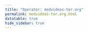 ```yaml
---
title: "Operator: medvideos-tor.org"
permalink: medvideos-tor.org.html
datatable: true
hide_sidebar: true
---
```


<div>                        <script type="text/javascript">window.PlotlyConfig = {MathJaxConfig: 'local'};</script>
        <script src="https://cdn.plot.ly/plotly-2.4.2.min.js"></script>                <div id="746759ff-71d5-450f-b8c7-27d60bc882ba" class="plotly-graph-div" style="height:100%; width:100%;"></div>            <script type="text/javascript">                                    window.PLOTLYENV=window.PLOTLYENV || {};                                    if (document.getElementById("746759ff-71d5-450f-b8c7-27d60bc882ba")) {                    Plotly.newPlot(                        "746759ff-71d5-450f-b8c7-27d60bc882ba",                        [{"name":"exit probability (%)","type":"scatter","x":["2021-09-22","2021-09-23","2021-09-24","2021-09-25","2021-09-26","2021-09-27","2021-09-28","2021-09-29","2021-09-30","2021-10-01","2021-10-02","2021-10-03","2021-10-04","2021-10-05","2021-10-06","2021-10-07","2021-10-08","2021-10-09","2021-10-10","2021-10-11","2021-10-12","2021-10-13","2021-10-14","2021-10-15","2021-10-16","2021-10-17","2021-10-18","2021-10-19","2021-10-20","2021-10-21","2021-10-22","2021-10-23","2021-10-25","2021-10-27","2021-10-28","2021-10-29","2021-10-31","2021-11-01","2021-11-02","2021-11-03","2021-11-04","2021-11-05","2021-11-06","2021-11-07","2021-11-08","2021-11-09","2021-11-10","2021-11-11","2021-11-12","2021-11-13","2021-11-14","2021-11-15","2021-11-16","2021-11-17","2021-11-19","2021-11-20","2021-11-21","2021-11-22","2021-11-23","2021-11-24","2021-11-25","2021-11-27","2021-11-28","2021-11-29","2021-11-30","2021-12-01","2021-12-02","2021-12-03","2021-12-04","2021-12-05","2021-12-06","2021-12-07","2021-12-08","2021-12-09","2021-12-10","2021-12-11","2021-12-12","2021-12-13","2021-12-14","2021-12-15","2021-12-16","2021-12-17","2021-12-18"],"xaxis":"x","y":[0.0,0.0,0.0,0.0,0.05,0.05,0.05,0.06,0.47,0.53,0.5,0.5,0.79,0.35,0.46,0.5,0.38,0.39,0.29,0.29,0.23,0.25,0.28,0.27,0.29,0.25,0.27,0.27,0.28,0.29,0.3,0.28,0.28,0.25,0.25,0.24,0.26,0.28,0.3,0.28,0.28,0.26,0.29,0.27,0.25,0.27,0.25,0.29,0.29,0.32,0.33,0.45,0.62,0.73,0.84,0.87,0.88,0.89,0.92,0.92,0.92,1.06,1.08,1.1,1.15,1.18,1.23,1.26,1.35,1.37,1.62,1.82,2.0,2.13,2.32,2.34,2.52,2.52,2.73,2.83,2.85,2.86,2.92],"yaxis":"y"},{"name":"guard probability (%)","type":"scatter","x":["2021-09-22","2021-09-23","2021-09-24","2021-09-25","2021-09-26","2021-09-27","2021-09-28","2021-09-29","2021-09-30","2021-10-01","2021-10-02","2021-10-03","2021-10-04","2021-10-05","2021-10-06","2021-10-07","2021-10-08","2021-10-09","2021-10-10","2021-10-11","2021-10-12","2021-10-13","2021-10-14","2021-10-15","2021-10-16","2021-10-17","2021-10-18","2021-10-19","2021-10-20","2021-10-21","2021-10-22","2021-10-23","2021-10-25","2021-10-27","2021-10-28","2021-10-29","2021-10-31","2021-11-01","2021-11-02","2021-11-03","2021-11-04","2021-11-05","2021-11-06","2021-11-07","2021-11-08","2021-11-09","2021-11-10","2021-11-11","2021-11-12","2021-11-13","2021-11-14","2021-11-15","2021-11-16","2021-11-17","2021-11-19","2021-11-20","2021-11-21","2021-11-22","2021-11-23","2021-11-24","2021-11-25","2021-11-27","2021-11-28","2021-11-29","2021-11-30","2021-12-01","2021-12-02","2021-12-03","2021-12-04","2021-12-05","2021-12-06","2021-12-07","2021-12-08","2021-12-09","2021-12-10","2021-12-11","2021-12-12","2021-12-13","2021-12-14","2021-12-15","2021-12-16","2021-12-17","2021-12-18"],"xaxis":"x","y":[0.0,0.0,0.0,0.0,0.0,0.0,0.0,0.0,0.0,0.0,0.0,0.0,0.0,0.0,0.0,0.0,0.0,0.0,0.0,0.0,0.0,0.0,0.0,0.0,0.0,0.0,0.0,0.0,0.0,0.0,0.0,0.0,0.0,0.0,0.0,0.0,0.0,0.0,0.0,0.0,0.0,0.0,0.0,0.0,0.0,0.0,0.0,0.0,0.0,0.0,0.0,0.0,0.0,0.0,0.0,0.0,0.0,0.0,0.0,0.0,0.0,0.0,0.0,0.0,0.0,0.0,0.0,0.0,0.0,0.0,0.0,0.0,0.0,0.0,0.0,0.0,0.0,0.0,0.0,0.0,0.0,0.0,0.0],"yaxis":"y"},{"name":"advertised bandwidth","type":"scatter","x":["2021-09-22","2021-09-23","2021-09-24","2021-09-25","2021-09-26","2021-09-27","2021-09-28","2021-09-29","2021-09-30","2021-10-01","2021-10-02","2021-10-03","2021-10-04","2021-10-05","2021-10-06","2021-10-07","2021-10-08","2021-10-09","2021-10-10","2021-10-11","2021-10-12","2021-10-13","2021-10-14","2021-10-15","2021-10-16","2021-10-17","2021-10-18","2021-10-19","2021-10-20","2021-10-21","2021-10-22","2021-10-23","2021-10-25","2021-10-27","2021-10-28","2021-10-29","2021-10-31","2021-11-01","2021-11-02","2021-11-03","2021-11-04","2021-11-05","2021-11-06","2021-11-07","2021-11-08","2021-11-09","2021-11-10","2021-11-11","2021-11-12","2021-11-13","2021-11-14","2021-11-15","2021-11-16","2021-11-17","2021-11-19","2021-11-20","2021-11-21","2021-11-22","2021-11-23","2021-11-24","2021-11-25","2021-11-27","2021-11-28","2021-11-29","2021-11-30","2021-12-01","2021-12-02","2021-12-03","2021-12-04","2021-12-05","2021-12-06","2021-12-07","2021-12-08","2021-12-09","2021-12-10","2021-12-11","2021-12-12","2021-12-13","2021-12-14","2021-12-15","2021-12-16","2021-12-17","2021-12-18"],"xaxis":"x","y":[0.0,0.01,0.48,0.48,0.48,0.5,0.55,0.85,2.46,2.46,2.45,3.36,2.65,2.55,2.59,2.16,1.63,1.63,1.29,0.62,0.6,0.61,0.55,0.54,0.53,0.5,0.48,0.47,0.5,0.5,0.49,0.49,0.42,0.42,0.42,0.43,0.42,0.42,0.42,0.42,0.42,0.47,0.47,0.47,0.49,0.53,0.55,0.57,0.57,0.57,0.77,0.96,1.13,1.29,1.57,1.58,1.62,1.69,1.72,1.89,1.94,1.96,2.19,2.19,2.32,2.45,2.58,3.05,3.11,3.54,3.89,4.26,4.32,4.43,4.64,4.83,4.95,5.14,5.37,5.53,5.61,5.73,5.83],"yaxis":"y2"}],                        {"hovermode":"x","template":{"data":{"bar":[{"error_x":{"color":"#2a3f5f"},"error_y":{"color":"#2a3f5f"},"marker":{"line":{"color":"#E5ECF6","width":0.5},"pattern":{"fillmode":"overlay","size":10,"solidity":0.2}},"type":"bar"}],"barpolar":[{"marker":{"line":{"color":"#E5ECF6","width":0.5},"pattern":{"fillmode":"overlay","size":10,"solidity":0.2}},"type":"barpolar"}],"carpet":[{"aaxis":{"endlinecolor":"#2a3f5f","gridcolor":"white","linecolor":"white","minorgridcolor":"white","startlinecolor":"#2a3f5f"},"baxis":{"endlinecolor":"#2a3f5f","gridcolor":"white","linecolor":"white","minorgridcolor":"white","startlinecolor":"#2a3f5f"},"type":"carpet"}],"choropleth":[{"colorbar":{"outlinewidth":0,"ticks":""},"type":"choropleth"}],"contour":[{"colorbar":{"outlinewidth":0,"ticks":""},"colorscale":[[0.0,"#0d0887"],[0.1111111111111111,"#46039f"],[0.2222222222222222,"#7201a8"],[0.3333333333333333,"#9c179e"],[0.4444444444444444,"#bd3786"],[0.5555555555555556,"#d8576b"],[0.6666666666666666,"#ed7953"],[0.7777777777777778,"#fb9f3a"],[0.8888888888888888,"#fdca26"],[1.0,"#f0f921"]],"type":"contour"}],"contourcarpet":[{"colorbar":{"outlinewidth":0,"ticks":""},"type":"contourcarpet"}],"heatmap":[{"colorbar":{"outlinewidth":0,"ticks":""},"colorscale":[[0.0,"#0d0887"],[0.1111111111111111,"#46039f"],[0.2222222222222222,"#7201a8"],[0.3333333333333333,"#9c179e"],[0.4444444444444444,"#bd3786"],[0.5555555555555556,"#d8576b"],[0.6666666666666666,"#ed7953"],[0.7777777777777778,"#fb9f3a"],[0.8888888888888888,"#fdca26"],[1.0,"#f0f921"]],"type":"heatmap"}],"heatmapgl":[{"colorbar":{"outlinewidth":0,"ticks":""},"colorscale":[[0.0,"#0d0887"],[0.1111111111111111,"#46039f"],[0.2222222222222222,"#7201a8"],[0.3333333333333333,"#9c179e"],[0.4444444444444444,"#bd3786"],[0.5555555555555556,"#d8576b"],[0.6666666666666666,"#ed7953"],[0.7777777777777778,"#fb9f3a"],[0.8888888888888888,"#fdca26"],[1.0,"#f0f921"]],"type":"heatmapgl"}],"histogram":[{"marker":{"pattern":{"fillmode":"overlay","size":10,"solidity":0.2}},"type":"histogram"}],"histogram2d":[{"colorbar":{"outlinewidth":0,"ticks":""},"colorscale":[[0.0,"#0d0887"],[0.1111111111111111,"#46039f"],[0.2222222222222222,"#7201a8"],[0.3333333333333333,"#9c179e"],[0.4444444444444444,"#bd3786"],[0.5555555555555556,"#d8576b"],[0.6666666666666666,"#ed7953"],[0.7777777777777778,"#fb9f3a"],[0.8888888888888888,"#fdca26"],[1.0,"#f0f921"]],"type":"histogram2d"}],"histogram2dcontour":[{"colorbar":{"outlinewidth":0,"ticks":""},"colorscale":[[0.0,"#0d0887"],[0.1111111111111111,"#46039f"],[0.2222222222222222,"#7201a8"],[0.3333333333333333,"#9c179e"],[0.4444444444444444,"#bd3786"],[0.5555555555555556,"#d8576b"],[0.6666666666666666,"#ed7953"],[0.7777777777777778,"#fb9f3a"],[0.8888888888888888,"#fdca26"],[1.0,"#f0f921"]],"type":"histogram2dcontour"}],"mesh3d":[{"colorbar":{"outlinewidth":0,"ticks":""},"type":"mesh3d"}],"parcoords":[{"line":{"colorbar":{"outlinewidth":0,"ticks":""}},"type":"parcoords"}],"pie":[{"automargin":true,"type":"pie"}],"scatter":[{"marker":{"colorbar":{"outlinewidth":0,"ticks":""}},"type":"scatter"}],"scatter3d":[{"line":{"colorbar":{"outlinewidth":0,"ticks":""}},"marker":{"colorbar":{"outlinewidth":0,"ticks":""}},"type":"scatter3d"}],"scattercarpet":[{"marker":{"colorbar":{"outlinewidth":0,"ticks":""}},"type":"scattercarpet"}],"scattergeo":[{"marker":{"colorbar":{"outlinewidth":0,"ticks":""}},"type":"scattergeo"}],"scattergl":[{"marker":{"colorbar":{"outlinewidth":0,"ticks":""}},"type":"scattergl"}],"scattermapbox":[{"marker":{"colorbar":{"outlinewidth":0,"ticks":""}},"type":"scattermapbox"}],"scatterpolar":[{"marker":{"colorbar":{"outlinewidth":0,"ticks":""}},"type":"scatterpolar"}],"scatterpolargl":[{"marker":{"colorbar":{"outlinewidth":0,"ticks":""}},"type":"scatterpolargl"}],"scatterternary":[{"marker":{"colorbar":{"outlinewidth":0,"ticks":""}},"type":"scatterternary"}],"surface":[{"colorbar":{"outlinewidth":0,"ticks":""},"colorscale":[[0.0,"#0d0887"],[0.1111111111111111,"#46039f"],[0.2222222222222222,"#7201a8"],[0.3333333333333333,"#9c179e"],[0.4444444444444444,"#bd3786"],[0.5555555555555556,"#d8576b"],[0.6666666666666666,"#ed7953"],[0.7777777777777778,"#fb9f3a"],[0.8888888888888888,"#fdca26"],[1.0,"#f0f921"]],"type":"surface"}],"table":[{"cells":{"fill":{"color":"#EBF0F8"},"line":{"color":"white"}},"header":{"fill":{"color":"#C8D4E3"},"line":{"color":"white"}},"type":"table"}]},"layout":{"annotationdefaults":{"arrowcolor":"#2a3f5f","arrowhead":0,"arrowwidth":1},"autotypenumbers":"strict","coloraxis":{"colorbar":{"outlinewidth":0,"ticks":""}},"colorscale":{"diverging":[[0,"#8e0152"],[0.1,"#c51b7d"],[0.2,"#de77ae"],[0.3,"#f1b6da"],[0.4,"#fde0ef"],[0.5,"#f7f7f7"],[0.6,"#e6f5d0"],[0.7,"#b8e186"],[0.8,"#7fbc41"],[0.9,"#4d9221"],[1,"#276419"]],"sequential":[[0.0,"#0d0887"],[0.1111111111111111,"#46039f"],[0.2222222222222222,"#7201a8"],[0.3333333333333333,"#9c179e"],[0.4444444444444444,"#bd3786"],[0.5555555555555556,"#d8576b"],[0.6666666666666666,"#ed7953"],[0.7777777777777778,"#fb9f3a"],[0.8888888888888888,"#fdca26"],[1.0,"#f0f921"]],"sequentialminus":[[0.0,"#0d0887"],[0.1111111111111111,"#46039f"],[0.2222222222222222,"#7201a8"],[0.3333333333333333,"#9c179e"],[0.4444444444444444,"#bd3786"],[0.5555555555555556,"#d8576b"],[0.6666666666666666,"#ed7953"],[0.7777777777777778,"#fb9f3a"],[0.8888888888888888,"#fdca26"],[1.0,"#f0f921"]]},"colorway":["#636efa","#EF553B","#00cc96","#ab63fa","#FFA15A","#19d3f3","#FF6692","#B6E880","#FF97FF","#FECB52"],"font":{"color":"#2a3f5f"},"geo":{"bgcolor":"white","lakecolor":"white","landcolor":"#E5ECF6","showlakes":true,"showland":true,"subunitcolor":"white"},"hoverlabel":{"align":"left"},"hovermode":"closest","mapbox":{"style":"light"},"paper_bgcolor":"white","plot_bgcolor":"#E5ECF6","polar":{"angularaxis":{"gridcolor":"white","linecolor":"white","ticks":""},"bgcolor":"#E5ECF6","radialaxis":{"gridcolor":"white","linecolor":"white","ticks":""}},"scene":{"xaxis":{"backgroundcolor":"#E5ECF6","gridcolor":"white","gridwidth":2,"linecolor":"white","showbackground":true,"ticks":"","zerolinecolor":"white"},"yaxis":{"backgroundcolor":"#E5ECF6","gridcolor":"white","gridwidth":2,"linecolor":"white","showbackground":true,"ticks":"","zerolinecolor":"white"},"zaxis":{"backgroundcolor":"#E5ECF6","gridcolor":"white","gridwidth":2,"linecolor":"white","showbackground":true,"ticks":"","zerolinecolor":"white"}},"shapedefaults":{"line":{"color":"#2a3f5f"}},"ternary":{"aaxis":{"gridcolor":"white","linecolor":"white","ticks":""},"baxis":{"gridcolor":"white","linecolor":"white","ticks":""},"bgcolor":"#E5ECF6","caxis":{"gridcolor":"white","linecolor":"white","ticks":""}},"title":{"x":0.05},"xaxis":{"automargin":true,"gridcolor":"white","linecolor":"white","ticks":"","title":{"standoff":15},"zerolinecolor":"white","zerolinewidth":2},"yaxis":{"automargin":true,"gridcolor":"white","linecolor":"white","ticks":"","title":{"standoff":15},"zerolinecolor":"white","zerolinewidth":2}}},"xaxis":{"anchor":"y","domain":[0.0,0.94],"rangeselector":{"buttons":[{"count":7,"label":"week","step":"day","stepmode":"backward"},{"count":1,"label":"month","step":"month","stepmode":"backward"},{"count":6,"label":"6 months","step":"month","stepmode":"backward"},{"count":1,"label":"year","step":"year","stepmode":"backward"},{"step":"all"}]}},"yaxis":{"anchor":"x","domain":[0.0,1.0],"rangemode":"nonnegative","ticksuffix":"%","title":{"text":"exit / guard probability"}},"yaxis2":{"anchor":"x","overlaying":"y","rangemode":"nonnegative","side":"right","ticksuffix":" Gbit/s","title":{"text":"advertised bandwidth"}}},                        {"responsive": true}                    )                };                            </script>        </div>

Only proven relays are included in the graph and table. A proven relay claims to be part of a domain
and can be verified to be part of it via the
["well-known" URL or DNS records](https://nusenu.github.io/ContactInfo-Information-Sharing-Specification/#proof).

<div class="datatable-begin"></div>

| Nickname                                                                 |   Mbit/s | Exit   | IPv4                                                     | IPv6                                                                                                 | First Seen   | Tor Version   | AS Name                        |
|:-------------------------------------------------------------------------|---------:|:-------|:---------------------------------------------------------|:-----------------------------------------------------------------------------------------------------|:-------------|:--------------|:-------------------------------|
| [MMDVExitRelay69](w/relay/024D30C10A43F0023222FB69874AD341CEAD9F08.html) |      130 | Y      | [104.244.75.199](https://stat.ripe.net/104.244.75.199)   | [2605:6400:30:f7ac:acfe:9509:9c38:7d70](https://stat.ripe.net/2605:6400:30:f7ac:acfe:9509:9c38:7d70) | 2021-12-03   | 0.4.6.8       | [PONYNET](w/as_number/AS53667) |
| [MMDVExitRelay43](w/relay/039D0A3373E284CAE87240B95C62359E1427DB25.html) |       85 | Y      | [45.61.187.34](https://stat.ripe.net/45.61.187.34)       | [2605:6400:40:fe92:ae08:6037:86ad:56f8](https://stat.ripe.net/2605:6400:40:fe92:ae08:6037:86ad:56f8) | 2021-11-30   | 0.4.6.8       | [PONYNET](w/as_number/AS53667) |
| [MMDVExitRelay54](w/relay/13FA0934B687832122141D70620A9E3EBD596976.html) |       57 | Y      | [45.61.186.171](https://stat.ripe.net/45.61.186.171)     | [2605:6400:40:fc8e:79b3:504d:676e:db69](https://stat.ripe.net/2605:6400:40:fc8e:79b3:504d:676e:db69) | 2021-12-01   | 0.4.6.8       | [PONYNET](w/as_number/AS53667) |
| [MMDVExitRelay53](w/relay/152CAB3FB20882086FCE3B2A2CD1F33D8FD37058.html) |       49 | Y      | [45.61.186.233](https://stat.ripe.net/45.61.186.233)     | [2605:6400:40:fc94:9782:addb:886e:7a66](https://stat.ripe.net/2605:6400:40:fc94:9782:addb:886e:7a66) | 2021-12-01   | 0.4.6.8       | [PONYNET](w/as_number/AS53667) |
| [MMDVExitRelay22](w/relay/180BE33360C8C175335E83125ABF5C4F8B900590.html) |       55 | Y      | [209.141.41.127](https://stat.ripe.net/209.141.41.127)   | [2605:6400:20:230e:9733:adc0:e4e7:883f](https://stat.ripe.net/2605:6400:20:230e:9733:adc0:e4e7:883f) | 2021-11-15   | 0.4.6.8       | [PONYNET](w/as_number/AS53667) |
| [MMDVExitRelay59](w/relay/24A2430CA4A964FEC94D81B4A1E7E30C81639CA9.html) |       48 | Y      | [209.141.55.199](https://stat.ripe.net/209.141.55.199)   | [2605:6400:20:1726:4ffa:95f3:aed2:814b](https://stat.ripe.net/2605:6400:20:1726:4ffa:95f3:aed2:814b) | 2021-12-02   | 0.4.6.8       | [PONYNET](w/as_number/AS53667) |
| [MMDVExitRelay57](w/relay/25EE8CE80E8233F45830B0F8BE3CD6D2C2084639.html) |       37 | Y      | [209.141.55.38](https://stat.ripe.net/209.141.55.38)     | [2605:6400:20:1545:803e:5c0:ee50:30dd](https://stat.ripe.net/2605:6400:20:1545:803e:5c0:ee50:30dd)   | 2021-12-02   | 0.4.6.8       | [PONYNET](w/as_number/AS53667) |
| [MMDVExitRelay58](w/relay/264D43628045E63413EA0BADAD47E36A6B420587.html) |       52 | Y      | [209.141.54.234](https://stat.ripe.net/209.141.54.234)   | [2605:6400:20:15a6:8967:5bc0:e7a5:66ea](https://stat.ripe.net/2605:6400:20:15a6:8967:5bc0:e7a5:66ea) | 2021-12-02   | 0.4.6.8       | [PONYNET](w/as_number/AS53667) |
| [MMDVExitRelay68](w/relay/2E2CAE6EA2830C5F973E4375B2E0FD970D1284F3.html) |      118 | Y      | [104.244.77.102](https://stat.ripe.net/104.244.77.102)   | [2605:6400:30:f843:ef0c:28c0:59b4:18e5](https://stat.ripe.net/2605:6400:30:f843:ef0c:28c0:59b4:18e5) | 2021-12-03   | 0.4.6.8       | [PONYNET](w/as_number/AS53667) |
| [MMDVExitRelay33](w/relay/35AD905D986719B9AE400FB2577A609724AEE28C.html) |       38 | Y      | [209.141.44.112](https://stat.ripe.net/209.141.44.112)   | [2605:6400:20:126f:80ea:da8d:3a0b:d005](https://stat.ripe.net/2605:6400:20:126f:80ea:da8d:3a0b:d005) | 2021-11-30   | 0.4.6.8       | [PONYNET](w/as_number/AS53667) |
| [MMDVExitRelay49](w/relay/39437E2D1418E11BCADE1123766CA7B283DFE6B3.html) |       54 | Y      | [45.61.184.114](https://stat.ripe.net/45.61.184.114)     | [2605:6400:40:fc9c:9623:35aa:5e1e:d5e3](https://stat.ripe.net/2605:6400:40:fc9c:9623:35aa:5e1e:d5e3) | 2021-12-01   | 0.4.6.8       | [PONYNET](w/as_number/AS53667) |
| [MMDVExitRelay31](w/relay/3BE59420045264777EBCD5B4245D42263F3EA9D5.html) |       49 | Y      | [205.185.115.207](https://stat.ripe.net/205.185.115.207) | [2605:6400:20:106c:c460:421d:fa35:379a](https://stat.ripe.net/2605:6400:20:106c:c460:421d:fa35:379a) | 2021-11-29   | 0.4.6.8       | [PONYNET](w/as_number/AS53667) |
| [MMDVExitRelay30](w/relay/3C042651FB738D79AF4FD5F91DA9495AD2636F93.html) |       50 | Y      | [205.185.113.35](https://stat.ripe.net/205.185.113.35)   | [2605:6400:20:10e7:e002:2588:fa6:e14](https://stat.ripe.net/2605:6400:20:10e7:e002:2588:fa6:e14)     | 2021-11-29   | 0.4.6.8       | [PONYNET](w/as_number/AS53667) |
| [MMDVExitRelay40](w/relay/4537DE32645A85742EA4E9046E6FD45FFFF0B765.html) |       58 | Y      | [45.61.185.65](https://stat.ripe.net/45.61.185.65)       | [2605:6400:40:ff28:b22e:9faa:e76f:9834](https://stat.ripe.net/2605:6400:40:ff28:b22e:9faa:e76f:9834) | 2021-11-30   | 0.4.6.8       | [PONYNET](w/as_number/AS53667) |
| [MMDVExitRelay48](w/relay/48AB6AD461202C42C24DDC3326B47EA35A427E6A.html) |       58 | Y      | [45.61.188.230](https://stat.ripe.net/45.61.188.230)     | [2605:6400:40:fca2:c7da:f2af:a37b:324d](https://stat.ripe.net/2605:6400:40:fca2:c7da:f2af:a37b:324d) | 2021-12-01   | 0.4.6.8       | [PONYNET](w/as_number/AS53667) |
| [MMDVExitRelay12](w/relay/4A4012DF5A0DEC95C78BA6C7A149181DC1E4157C.html) |       68 | Y      | [45.61.186.251](https://stat.ripe.net/45.61.186.251)     | [2605:6400:40:fd57:136f:51a:cace:1f05](https://stat.ripe.net/2605:6400:40:fd57:136f:51a:cace:1f05)   | 2021-11-13   | 0.4.6.8       | [PONYNET](w/as_number/AS53667) |
| [MMDVExitRelay18](w/relay/5259DFE0E23E05120A77BDAFEA95EB99F2480D1A.html) |       78 | Y      | [198.98.62.6](https://stat.ripe.net/198.98.62.6)         | [2605:6400:10:11db:9955:ae45:2019:5179](https://stat.ripe.net/2605:6400:10:11db:9955:ae45:2019:5179) | 2021-11-13   | 0.4.6.8       | [PONYNET](w/as_number/AS53667) |
| [MMDVExitRelay42](w/relay/54432863DC462C6F609F22EEA3683E9CE23EE960.html) |       74 | Y      | [45.61.188.145](https://stat.ripe.net/45.61.188.145)     | [2605:6400:40:fea0:23bf:52e9:717d:1a99](https://stat.ripe.net/2605:6400:40:fea0:23bf:52e9:717d:1a99) | 2021-11-30   | 0.4.6.8       | [PONYNET](w/as_number/AS53667) |
| [MMDVExitRelay17](w/relay/54EBCACB6E51304CE48E98886B286413DF2C30EE.html) |      123 | Y      | [104.244.72.136](https://stat.ripe.net/104.244.72.136)   | [2605:6400:30:ee2c:9f7b:551f:2a8d:c034](https://stat.ripe.net/2605:6400:30:ee2c:9f7b:551f:2a8d:c034) | 2021-11-13   | 0.4.6.8       | [PONYNET](w/as_number/AS53667) |
| [MMDVExitRelay20](w/relay/56713CA4BD7116B5C875B15E9FA3ABC1E6650597.html) |       71 | Y      | [45.61.184.34](https://stat.ripe.net/45.61.184.34)       | [2605:6400:40:fd3f:759a:6138:8c6a:be60](https://stat.ripe.net/2605:6400:40:fd3f:759a:6138:8c6a:be60) | 2021-11-13   | 0.4.6.8       | [PONYNET](w/as_number/AS53667) |
| [MMDVExitRelay27](w/relay/58E172AC111A1F9E640F4E31DDDED012EDE31F0B.html) |      127 | Y      | [107.189.3.246](https://stat.ripe.net/107.189.3.246)     | [2605:6400:30:f381:5c93:cd98:5149:7267](https://stat.ripe.net/2605:6400:30:f381:5c93:cd98:5149:7267) | 2021-11-23   | 0.4.6.8       | [PONYNET](w/as_number/AS53667) |
| [MMDVExitRelay35](w/relay/5925A3728F014C52DCE1FCD0B0F0B0CC830435F1.html) |       96 | Y      | [23.183.82.222](https://stat.ripe.net/23.183.82.222)     | [2605:6400:10:de8:a661:add0:46d:71c3](https://stat.ripe.net/2605:6400:10:de8:a661:add0:46d:71c3)     | 2021-11-30   | 0.4.6.8       | [PONYNET](w/as_number/AS53667) |
| [MMDVExitRelay45](w/relay/59D0D5DB94964C1BC41A5304F48ABA15339D4EA2.html) |       52 | Y      | [45.61.188.168](https://stat.ripe.net/45.61.188.168)     | [2605:6400:40:fe1c:913f:3aba:522c:3870](https://stat.ripe.net/2605:6400:40:fe1c:913f:3aba:522c:3870) | 2021-11-30   | 0.4.6.8       | [PONYNET](w/as_number/AS53667) |
| [MMDVExitRelay29](w/relay/5B70F1F3DED027308ADCB0CA8289E7A3627180FB.html) |      126 | Y      | [107.189.30.111](https://stat.ripe.net/107.189.30.111)   | [2605:6400:30:f1cc:6daa:ec53:e1f5:e164](https://stat.ripe.net/2605:6400:30:f1cc:6daa:ec53:e1f5:e164) | 2021-11-23   | 0.4.6.8       | [PONYNET](w/as_number/AS53667) |
| [MMDVExitRelay52](w/relay/5BC30FF8C64D2E0C2CAF8A4C468B9BBA26078D77.html) |       58 | Y      | [45.61.186.21](https://stat.ripe.net/45.61.186.21)       | [2605:6400:40:fc98:788f:9690:cbb2:901f](https://stat.ripe.net/2605:6400:40:fc98:788f:9690:cbb2:901f) | 2021-12-01   | 0.4.6.8       | [PONYNET](w/as_number/AS53667) |
| [MMDVExitRelay03](w/relay/5C002F6D2332E8A3462E49D5B7ED12A019FDD7A4.html) |       62 | Y      | [45.61.187.222](https://stat.ripe.net/45.61.187.222)     | [2605:6400:40:fcad:3875:6dfe:ed74:ea](https://stat.ripe.net/2605:6400:40:fcad:3875:6dfe:ed74:ea)     | 2021-09-26   | 0.4.6.8       | [PONYNET](w/as_number/AS53667) |
| [MMDVExitRelay28](w/relay/5D720A4B19F53F6E1446BFA28DA773A97909715F.html) |      120 | Y      | [107.189.31.26](https://stat.ripe.net/107.189.31.26)     | [2605:6400:30:f306:5b29:361c:a491:2285](https://stat.ripe.net/2605:6400:30:f306:5b29:361c:a491:2285) | 2021-11-23   | 0.4.6.8       | [PONYNET](w/as_number/AS53667) |
| [MMDVExitRelay65](w/relay/5DF3D7D0C6A1BE190490EE9C9C5B63289D57DD21.html) |      129 | Y      | [107.189.31.112](https://stat.ripe.net/107.189.31.112)   | [2605:6400:30:f942:6e88:5859:84d8:e801](https://stat.ripe.net/2605:6400:30:f942:6e88:5859:84d8:e801) | 2021-12-03   | 0.4.6.8       | [PONYNET](w/as_number/AS53667) |
| [MMDVExitRelay26](w/relay/5E74EA0E5E79C8CCB23D15B56A4BB5623819316A.html) |       46 | Y      | [209.141.53.99](https://stat.ripe.net/209.141.53.99)     | [2605:6400:20:249e:8fa2:bacb:29e1:e795](https://stat.ripe.net/2605:6400:20:249e:8fa2:bacb:29e1:e795) | 2021-11-22   | 0.4.6.8       | [PONYNET](w/as_number/AS53667) |
| [MMDVExitRelay14](w/relay/6536F68019378E46127EFBBA80D7C0E997ED5E63.html) |       48 | Y      | [209.141.44.158](https://stat.ripe.net/209.141.44.158)   | [2605:6400:20:1d9a:9960:d686:f2fe:2c03](https://stat.ripe.net/2605:6400:20:1d9a:9960:d686:f2fe:2c03) | 2021-11-13   | 0.4.6.8       | [PONYNET](w/as_number/AS53667) |
| [MMDVExitRelay60](w/relay/676C892F14989F4DF8175D75DEEDB372995EE6C5.html) |      118 | Y      | [107.189.31.223](https://stat.ripe.net/107.189.31.223)   | [2605:6400:30:fb39:9d2b:81a5:465:39a6](https://stat.ripe.net/2605:6400:30:fb39:9d2b:81a5:465:39a6)   | 2021-12-02   | 0.4.6.8       | [PONYNET](w/as_number/AS53667) |
| [MMDVExitRelay55](w/relay/6CD09E41323AADCD9BB67E33E2111D0A51D7C8D3.html) |       54 | Y      | [45.61.185.169](https://stat.ripe.net/45.61.185.169)     | [2605:6400:40:fc81:d0b1:a0c4:d341:2d02](https://stat.ripe.net/2605:6400:40:fc81:d0b1:a0c4:d341:2d02) | 2021-12-01   | 0.4.6.8       | [PONYNET](w/as_number/AS53667) |
| [MMDVExitRelay21](w/relay/6FA4612928A2FBD0294E65B843B56E231D8F4B79.html) |      147 | Y      | [107.189.10.137](https://stat.ripe.net/107.189.10.137)   | [2605:6400:30:ee23:d703:b964:a3ba:388c](https://stat.ripe.net/2605:6400:30:ee23:d703:b964:a3ba:388c) | 2021-11-13   | 0.4.6.8       | [PONYNET](w/as_number/AS53667) |
| [MMDVExitRelay39](w/relay/730414D491324864504C84C91339E9C76F0D5952.html) |       52 | Y      | [45.61.184.103](https://stat.ripe.net/45.61.184.103)     | [2605:6400:40:ffc3:a9fc:f3d7:b8c1:830a](https://stat.ripe.net/2605:6400:40:ffc3:a9fc:f3d7:b8c1:830a) | 2021-11-30   | 0.4.6.8       | [PONYNET](w/as_number/AS53667) |
| [MMDVExitRelay47](w/relay/743CD497C7F13721A78F617A5738F22C4E4D92E4.html) |       71 | Y      | [45.61.186.61](https://stat.ripe.net/45.61.186.61)       | [2605:6400:40:fcce:87de:d533:e9ac:195](https://stat.ripe.net/2605:6400:40:fcce:87de:d533:e9ac:195)   | 2021-12-01   | 0.4.6.8       | [PONYNET](w/as_number/AS53667) |
| [MMDVExitRelay23](w/relay/7985DA7A849586CE1163911DBD6B80C2B2639F20.html) |       73 | Y      | [209.141.59.243](https://stat.ripe.net/209.141.59.243)   | [2605:6400:20:2496:9b05:fe60:4788:84f0](https://stat.ripe.net/2605:6400:20:2496:9b05:fe60:4788:84f0) | 2021-11-19   | 0.4.6.8       | [PONYNET](w/as_number/AS53667) |
| [MMDVExitRelay71](w/relay/7B5AE33CADB4D240DA8D42ED05EDE9592800B9F8.html) |      123 | Y      | [107.189.14.98](https://stat.ripe.net/107.189.14.98)     | [2605:6400:30:f659:a3d:c653:2c6e:8f9b](https://stat.ripe.net/2605:6400:30:f659:a3d:c653:2c6e:8f9b)   | 2021-12-04   | 0.4.6.8       | [PONYNET](w/as_number/AS53667) |
| [MMDVExitRelay51](w/relay/7C6A700B96C35B99290175EE68ECFAC74AE964A0.html) |       62 | Y      | [45.61.186.7](https://stat.ripe.net/45.61.186.7)         | [2605:6400:40:fc9a:70f8:17f5:675b:5cc](https://stat.ripe.net/2605:6400:40:fc9a:70f8:17f5:675b:5cc)   | 2021-12-01   | 0.4.6.8       | [PONYNET](w/as_number/AS53667) |
| [MMDVExitRelay56](w/relay/81801FDDE4DA5B39611255DC5C3CB401848B8A6B.html) |       39 | Y      | [209.141.48.150](https://stat.ripe.net/209.141.48.150)   | [2605:6400:20:1450:82f6:3298:1af9:f845](https://stat.ripe.net/2605:6400:20:1450:82f6:3298:1af9:f845) | 2021-12-01   | 0.4.6.8       | [PONYNET](w/as_number/AS53667) |
| [MMDVExitRelay04](w/relay/837F105AFADD7F886DB3AA0BC6906C17D17994BF.html) |       83 | Y      | [199.195.249.16](https://stat.ripe.net/199.195.249.16)   | [2605:6400:10:e09:fb48:40d6:4f1b:fb6c](https://stat.ripe.net/2605:6400:10:e09:fb48:40d6:4f1b:fb6c)   | 2021-09-26   | 0.4.6.8       | [PONYNET](w/as_number/AS53667) |
| [MMDVExitRelay08](w/relay/8A453FA64D81F57FCE51AB4892EA5363D7A14658.html) |       52 | Y      | [205.185.114.229](https://stat.ripe.net/205.185.114.229) | [2605:6400:20:2589:9eef:a4fe:9594:f163](https://stat.ripe.net/2605:6400:20:2589:9eef:a4fe:9594:f163) | 2021-09-27   | 0.4.6.8       | [PONYNET](w/as_number/AS53667) |
| [MMDVExitRelay02](w/relay/8DE4E1EEB0B0A12294DE845D3F6291892E73577A.html) |      100 | Y      | [198.98.48.231](https://stat.ripe.net/198.98.48.231)     | [2605:6400:10:f82:76f3:fabc:b4f:7b5c](https://stat.ripe.net/2605:6400:10:f82:76f3:fabc:b4f:7b5c)     | 2021-09-26   | 0.4.6.8       | [PONYNET](w/as_number/AS53667) |
| [MMDVExitRelay24](w/relay/8EC25716185BAA1EC9DEA89172CC20BE58F6CC9B.html) |       52 | Y      | [205.185.116.159](https://stat.ripe.net/205.185.116.159) | [2605:6400:20:249b:c528:6cdd:8b4b:6328](https://stat.ripe.net/2605:6400:20:249b:c528:6cdd:8b4b:6328) | 2021-11-19   | 0.4.6.8       | [PONYNET](w/as_number/AS53667) |
| [MMDVExitRelay62](w/relay/8F55F3BA5BE6AC9E7139AD0AA0CF0BF600955751.html) |      142 | Y      | [107.189.29.107](https://stat.ripe.net/107.189.29.107)   | [2605:6400:30:fa46:7929:77ac:b63:2ab9](https://stat.ripe.net/2605:6400:30:fa46:7929:77ac:b63:2ab9)   | 2021-12-03   | 0.4.6.8       | [PONYNET](w/as_number/AS53667) |
| [MMDVExitRelay05](w/relay/8FA035479ED8980A8E18536DC121AC2CC548E3CB.html) |      140 | Y      | [104.244.75.225](https://stat.ripe.net/104.244.75.225)   | [2605:6400:30:eea9:4e65:f5f7:fb2:529b](https://stat.ripe.net/2605:6400:30:eea9:4e65:f5f7:fb2:529b)   | 2021-09-26   | 0.4.6.8       | [PONYNET](w/as_number/AS53667) |
| [MMDVExitRelay13](w/relay/9330A89AC30EDA2293256155E8A2ED9ABAEE8A41.html) |       63 | Y      | [45.61.186.103](https://stat.ripe.net/45.61.186.103)     | [2605:6400:40:fd4c:bccc:c2cf:d7cb:46c7](https://stat.ripe.net/2605:6400:40:fd4c:bccc:c2cf:d7cb:46c7) | 2021-11-13   | 0.4.6.8       | [PONYNET](w/as_number/AS53667) |
| [MMDVExitRelay64](w/relay/964D28D023A56597529B0B0B4C8A1CC65AEBA54A.html) |      148 | Y      | [107.189.12.227](https://stat.ripe.net/107.189.12.227)   | [2605:6400:30:f9f1:72f8:5210:7af9:8774](https://stat.ripe.net/2605:6400:30:f9f1:72f8:5210:7af9:8774) | 2021-12-03   | 0.4.6.8       | [PONYNET](w/as_number/AS53667) |
| [MMDVExitRelay06](w/relay/9E01B416994E6B0F4804E5D79165A23BDFBCAB7E.html) |      146 | Y      | [107.189.14.119](https://stat.ripe.net/107.189.14.119)   | [2605:6400:30:f1cf:c35c:d170:e95a:3f0e](https://stat.ripe.net/2605:6400:30:f1cf:c35c:d170:e95a:3f0e) | 2021-09-27   | 0.4.6.8       | [PONYNET](w/as_number/AS53667) |
| [MMDVExitRelay37](w/relay/9F4789F9770674365606C8832E959325FF062E02.html) |       69 | Y      | [23.183.81.25](https://stat.ripe.net/23.183.81.25)       | [2605:6400:10:e0b:dfa:445e:91d1:6f2a](https://stat.ripe.net/2605:6400:10:e0b:dfa:445e:91d1:6f2a)     | 2021-11-30   | 0.4.6.8       | [PONYNET](w/as_number/AS53667) |
| [MMDVExitRelay46](w/relay/A39CDC4C18666FF5224845A62C6E66616D7CFB5A.html) |       52 | Y      | [45.61.185.19](https://stat.ripe.net/45.61.185.19)       | [2605:6400:40:fd1a:499f:f38b:e7f6:d47f](https://stat.ripe.net/2605:6400:40:fd1a:499f:f38b:e7f6:d47f) | 2021-11-30   | 0.4.6.8       | [PONYNET](w/as_number/AS53667) |
| [MMDVExitRelay70](w/relay/A4922CB8BC1ACA244D28827B4739477EEA4DC5DC.html) |      113 | Y      | [107.189.13.238](https://stat.ripe.net/107.189.13.238)   | [2605:6400:30:f672:2ddc:7d62:d9af:d85e](https://stat.ripe.net/2605:6400:30:f672:2ddc:7d62:d9af:d85e) | 2021-12-03   | 0.4.6.8       | [PONYNET](w/as_number/AS53667) |
| [MMDVExitRelay67](w/relay/A8A380DEAD8F53B5D0F8B780AC87A52A7AB23A6C.html) |      117 | Y      | [107.189.13.100](https://stat.ripe.net/107.189.13.100)   | [2605:6400:30:f8d8:2a99:c5ec:9cef:7ad6](https://stat.ripe.net/2605:6400:30:f8d8:2a99:c5ec:9cef:7ad6) | 2021-12-03   | 0.4.6.8       | [PONYNET](w/as_number/AS53667) |
| [MMDVExitRelay07](w/relay/A90A264911622B5B03E78553A1338477AD4E3C4A.html) |       46 | Y      | [205.185.116.157](https://stat.ripe.net/205.185.116.157) | [2605:6400:20:256a:deb5:5c14:e3c8:dcf5](https://stat.ripe.net/2605:6400:20:256a:deb5:5c14:e3c8:dcf5) | 2021-09-27   | 0.4.6.8       | [PONYNET](w/as_number/AS53667) |
| [MMDVExitRelay41](w/relay/AF6803FC6CE167844F930271562DFF60656F5BDE.html) |       74 | Y      | [45.61.185.98](https://stat.ripe.net/45.61.185.98)       | [2605:6400:40:fef8:4945:8cdf:80:ca9d](https://stat.ripe.net/2605:6400:40:fef8:4945:8cdf:80:ca9d)     | 2021-11-30   | 0.4.6.8       | [PONYNET](w/as_number/AS53667) |
| [MMDVExitRelay19](w/relay/B65369AC21439A97BD6E24FE37EEDDF7766A3905.html) |       87 | Y      | [198.98.56.60](https://stat.ripe.net/198.98.56.60)       | [2605:6400:10:11dc:e1ab:156a:8b06:cafd](https://stat.ripe.net/2605:6400:10:11dc:e1ab:156a:8b06:cafd) | 2021-11-13   | 0.4.6.8       | [PONYNET](w/as_number/AS53667) |
| [MMDVExitRelay01](w/relay/BAA1A0B95E98E56A93A9878F139D3DC73C0B4B68.html) |       69 | Y      | [198.98.59.49](https://stat.ripe.net/198.98.59.49)       | [2605:6400:10:539:13a9:a72:dfa4:bc93](https://stat.ripe.net/2605:6400:10:539:13a9:a72:dfa4:bc93)     | 2021-09-21   | 0.4.6.8       | [PONYNET](w/as_number/AS53667) |
| [MMDVExitRelay38](w/relay/BAB43632D08046CAC248F982EEE71C19B46CA2AE.html) |       97 | Y      | [23.183.82.153](https://stat.ripe.net/23.183.82.153)     | [2605:6400:10:e3b:daba:b786:8a8a:6cd](https://stat.ripe.net/2605:6400:10:e3b:daba:b786:8a8a:6cd)     | 2021-11-30   | 0.4.6.8       | [PONYNET](w/as_number/AS53667) |
| [MMDVExitRelay44](w/relay/BC6550FE47BD98AC96DF5F3FFD9F2A6FF53E28C7.html) |       66 | Y      | [45.61.186.15](https://stat.ripe.net/45.61.186.15)       | [2605:6400:40:fe6b:b123:fba:f066:b00f](https://stat.ripe.net/2605:6400:40:fe6b:b123:fba:f066:b00f)   | 2021-11-30   | 0.4.6.8       | [PONYNET](w/as_number/AS53667) |
| [MMDVExitRelay63](w/relay/BFC5E9EE495316B84792835E7CE1741FFB9650FC.html) |      140 | Y      | [107.189.29.105](https://stat.ripe.net/107.189.29.105)   | [2605:6400:30:fa44:5c7a:2b35:d856:6d92](https://stat.ripe.net/2605:6400:30:fa44:5c7a:2b35:d856:6d92) | 2021-12-03   | 0.4.6.8       | [PONYNET](w/as_number/AS53667) |
| [MMDVExitRelay09](w/relay/C2DAEF9AB7D22CE3F943C1A5B5B38A8A6A0E07F7.html) |       63 | Y      | [205.185.124.231](https://stat.ripe.net/205.185.124.231) | [2605:6400:20:258a:125b:fd36:ec5c:dbdc](https://stat.ripe.net/2605:6400:20:258a:125b:fd36:ec5c:dbdc) | 2021-09-27   | 0.4.6.8       | [PONYNET](w/as_number/AS53667) |
| [MMDVExitRelay61](w/relay/C39EE6B83D7EA78B61D5E9B9279B02F9783F3C25.html) |      122 | Y      | [104.244.72.247](https://stat.ripe.net/104.244.72.247)   | [2605:6400:30:fb36:254f:a974:e891:8e64](https://stat.ripe.net/2605:6400:30:fb36:254f:a974:e891:8e64) | 2021-12-02   | 0.4.6.8       | [PONYNET](w/as_number/AS53667) |
| [MMDVExitRelay36](w/relay/C700155309D13FCE215B5CF7E5233E67B8F32EEB.html) |       58 | Y      | [23.183.83.71](https://stat.ripe.net/23.183.83.71)       | [2605:6400:10:e06:b3ee:76a9:380b:3a2b](https://stat.ripe.net/2605:6400:10:e06:b3ee:76a9:380b:3a2b)   | 2021-11-30   | 0.4.6.8       | [PONYNET](w/as_number/AS53667) |
| [MMDVExitRelay25](w/relay/D4D75BEDFB853D84FCAAB0F386CE9C7C95DE6D09.html) |       48 | Y      | [209.141.36.177](https://stat.ripe.net/209.141.36.177)   | [2605:6400:20:249d:2eff:899a:c09:e9f4](https://stat.ripe.net/2605:6400:20:249d:2eff:899a:c09:e9f4)   | 2021-11-22   | 0.4.6.8       | [PONYNET](w/as_number/AS53667) |
| [MMDVExitRelay16](w/relay/D51D79F113C81EE6C8AF5F5032A5936C304ED8EF.html) |      134 | Y      | [107.189.14.76](https://stat.ripe.net/107.189.14.76)     | [2605:6400:30:ee2f:a830:7de2:524a:893b](https://stat.ripe.net/2605:6400:30:ee2f:a830:7de2:524a:893b) | 2021-11-13   | 0.4.6.8       | [PONYNET](w/as_number/AS53667) |
| [MMDVExitRelay50](w/relay/D9ACCA85405D4BAC9C92E1853817EBC49A810CE6.html) |       60 | Y      | [45.61.184.247](https://stat.ripe.net/45.61.184.247)     | [2605:6400:40:fc9b:679d:f4f8:1ca0:aa37](https://stat.ripe.net/2605:6400:40:fc9b:679d:f4f8:1ca0:aa37) | 2021-12-01   | 0.4.6.8       | [PONYNET](w/as_number/AS53667) |
| [MMDVExitRelay11](w/relay/E45A98D4854A0CE5513AE47BEFAFC77F11FFDA8B.html) |       62 | Y      | [45.61.185.54](https://stat.ripe.net/45.61.185.54)       | [2605:6400:40:fe89:356b:40a1:d46a:1a53](https://stat.ripe.net/2605:6400:40:fe89:356b:40a1:d46a:1a53) | 2021-10-11   | 0.4.6.8       | [PONYNET](w/as_number/AS53667) |
| [MMDVExitRelay32](w/relay/F2CF0A2125E51002D7BC713654B7D4E115D3B45E.html) |       51 | Y      | [209.141.45.168](https://stat.ripe.net/209.141.45.168)   | [2605:6400:20:11c1:e9f7:2885:c663:7914](https://stat.ripe.net/2605:6400:20:11c1:e9f7:2885:c663:7914) | 2021-11-30   | 0.4.6.8       | [PONYNET](w/as_number/AS53667) |
| [MMDVExitRelay10](w/relay/F34B8C8096BCDB4AB45953889A22395ABBC96E78.html) |      154 | Y      | [104.244.73.8](https://stat.ripe.net/104.244.73.8)       | [2605:6400:30:ed95:3525:63cc:2265:38c1](https://stat.ripe.net/2605:6400:30:ed95:3525:63cc:2265:38c1) | 2021-09-27   | 0.4.6.8       | [PONYNET](w/as_number/AS53667) |
| [MMDVExitRelay66](w/relay/F76819A7F3981F1B47B85C8ED9990BACECF2A19B.html) |      143 | Y      | [104.244.76.180](https://stat.ripe.net/104.244.76.180)   | [2605:6400:30:f8e2:b702:983b:cfb3:cf95](https://stat.ripe.net/2605:6400:30:f8e2:b702:983b:cfb3:cf95) | 2021-12-03   | 0.4.6.8       | [PONYNET](w/as_number/AS53667) |
| [MMDVExitRelay34](w/relay/F8D4DE3BBA419DC44DB7C5816271BE25BC6E0078.html) |       52 | Y      | [209.141.56.243](https://stat.ripe.net/209.141.56.243)   | [2605:6400:20:1292:849a:6f98:7f5c:59b7](https://stat.ripe.net/2605:6400:20:1292:849a:6f98:7f5c:59b7) | 2021-11-30   | 0.4.6.8       | [PONYNET](w/as_number/AS53667) |
| [MMDVExitRelay15](w/relay/FD739BEC18D46BC350D7C721F7FED41708ACBE20.html) |       41 | Y      | [209.141.36.206](https://stat.ripe.net/209.141.36.206)   | [2605:6400:20:1e21:d48f:7430:fb0d:14a0](https://stat.ripe.net/2605:6400:20:1e21:d48f:7430:fb0d:14a0) | 2021-11-13   | 0.4.6.8       | [PONYNET](w/as_number/AS53667) |

<div class="datatable-end"></div> 